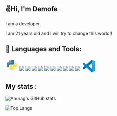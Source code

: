 ## ✌️Hi, I'm Demofe

I am a developer.

I am 21 years old and I will try to change this world!!


## 🧰 Languages and Tools:
<p>
<img height="40" src="https://raw.githubusercontent.com/devicons/devicon/master/icons/python/python-original.svg">
<img height="40" src="https://cdn-icons-png.flaticon.com/512/5968/5968322.png">
<img height="40" src="https://cdn-icons-png.flaticon.com/512/919/919832.png">
<img height="40" src="https://cdn-icons-png.flaticon.com/512/1532/1532556.png">
<img height="40" src="https://cdn-icons-png.flaticon.com/512/732/732190.png">
<img height="40" src="https://www.freepnglogos.com/uploads/javascript-png/javascript-vector-logo-yellow-png-transparent-javascript-vector-12.png">
<img height="40" src="https://www.freeiconspng.com/uploads/c-logo-icon-18.png">
<img height="40" src="https://upload.wikimedia.org/wikipedia/commons/thumb/c/cf/Lua-Logo.svg/2048px-Lua-Logo.svg.png">
<img height="40" src="https://go.dev/blog/go-brand/Go-Logo/PNG/Go-Logo_Blue.png">
<img height="40" src="https://cdn-icons-png.flaticon.com/512/226/226772.png">
<img height="40" src="https://cdn-icons-png.flaticon.com/512/5969/5969059.png">
<img src="https://raw.githubusercontent.com/github/explore/80688e429a7d4ef2fca1e82350fe8e3517d3494d/topics/visual-studio-code/visual-studio-code.png" alt="VS Code" height="40" style="vertical-align:top; margin:4px">
</p>




## My stats :
![Anurag's GitHub stats](https://github-readme-stats.vercel.app/api?username=demofe&show_icons=true&theme=merko)

![Top Langs](https://github-readme-stats.vercel.app/api/top-langs/?username=demofe&theme=tokyonight)


